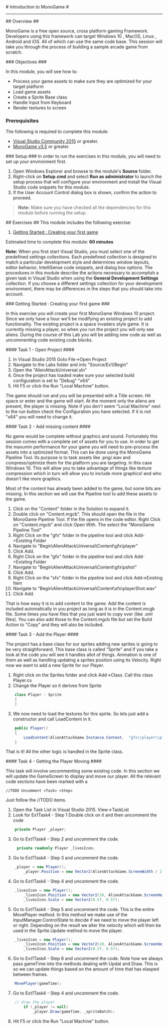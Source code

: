 ﻿<a name="HOLTop" />
# Introduction to MonoGame #

---

<a name="Overview" />
## Overview ##

MonoGame is a free open source, cross platform gaming Framework. Developers using this framework can target Windows 10 , MacOS, Linux , Android and iOS. All of which can use the same code base. This session will take you through the process of building a sample arcade game from scratch.

<a name="Objectives" />
### Objectives ###

In this module, you will see how to:

- Process your game assets to make sure they are optimized for your target platform
- Load game assets
- Create a Sprite Base class
- Handle Input from Keyboard 
- Render textures to screen

<a name="Prerequisites"></a>
### Prerequisites ###

The following is required to complete this module:

- [Visual Studio Community 2015][1] or greater.
- [MonoGame v3.5][2] or greater.

[1]: https://www.visualstudio.com/products/visual-studio-community-vs
[2]: http://www.monogame.net/downloads/

<a name="Setup" />
### Setup ###
In order to run the exercises in this module, you will need to set up your environment first.

1. Open Windows Explorer and browse to the module's **Source** folder.
1. Right-click on **Setup.cmd** and select **Run as administrator** to launch the setup process that will configure your environment and install the Visual Studio code snippets for this module.
1. If the User Account Control dialog box is shown, confirm the action to proceed.

> **Note:** Make sure you have checked all the dependencies for this module before running the setup.

<a name="Exercises" />
## Exercises ##
This module includes the following exercise:

1.  [Getting Started : Creating your first game](#Exercise1)

Estimated time to complete this module: **60 minutes**

**Note:** When you first start Visual Studio, you must select one of the predefined settings collections. Each predefined collection is designed to match a particular development style and determines window layouts, editor behavior, IntelliSense code snippets, and dialog box options. The procedures in this module describe the actions necessary to accomplish a given task in Visual Studio when using the **General Development Settings** collection. If you choose a different settings collection for your development environment, there may be differences in the steps that you should take into account.


<a name="Getting Started" />
### Getting Started : Creating your first game ###

In this exercise you will create your first MonoGame Windows 10 project. Since we only have a hour we'll be modifying an existing project to add functionality. The existing project is a space invaders style game. It is currently missing a player, so when you run the project you will only see aliens. During the course of this Lab you will be adding new code as well as uncommenting code existing code blocks.

<a name="Ex1Task1" />
#### Task 1 - Open Project ####

1. In Visual Studio 2015 Goto File->Open Project
2. Navigate to the Labs folder and into "Source/Ex1/Begin"
3. Open the "AlienAttackUniversal.sln"
4. Once the project has loaded make sure your selected build configuration is set to "Debug" "x64"
5. Hit F5 or click the Run "Local Machine" button.

The game should run and you will be presented with a Title screen. Hit space or enter and the game will start. At the moment only the aliens are present, the player is missing. Note if you don't seem "Local Machine" next to the run button check the Configuration you have selected. If it is not "x64" you will need to change it.

<a name="Ex1Task2" />
#### Task 2 - Add missing content ####

No game would be complete without graphics and sound. Fortunately this session comes with a complete set of assets for you to use. 
In order to get the maxumin performance for your game you will need to pre-process the assets into a optimized format. This can be done using the MonoGame Pipeline Tool. Its purpose is to task assets like .png/.wav and compress/optimize them for the platform you are targeting. In this case Windows 10. This will allow you to take advantage of things like texture compression which in turn will allow you to include more graphics! and who doesn't like more graphics.

Most of the content has already been added to the game, but some bits are missing. In this section we will use the Pipeline tool to add these assets to the game.

1. Click on the "Content" folder in the Solution to expand it.
2. Double click on "Content.mgcb". This should open the file in the MonoGame Pipeline Tool. 
    If the file opens in the code editor. Right Click on "Content.mgcb" and click Open With. The select the "MonoGame Pipeline Tool"
3. Right Click on the "gfx" folder in the pipeline tool and click Add->Existing Folder
4. Navigate to "Begin\AlienAttackUniversal\Content\gfx\player"
5. Click Add. 
6. Right Click on the "gfx" folder in the pipeline tool and click Add->Existing Folder
7. Navigate to "Begin\AlienAttackUniversal\Content\gfx\pshot"
8. Click Add. 
6. Right Click on the "sfx" folder in the pipeline tool and click Add->Existing Item
7. Navigate to "Begin\AlienAttackUniversal\Content\sfx\playerShot.wav"
11. Click Add.

That is how easy it is to add content to the game. Add the content is included automatically in you project as long as it is in the Content.mcgb file. Some times you have files that you just want to copy over (like .xml files). You can also add those to the Content.mgcb file but set the Build Action to "Copy" and they will also be included.

<a name="Ex1Task3" />
#### Task 3 - Add the Player ####

The project has a base class for our sprites adding new sprites is going to be very straighforward. This base class is called "Sprite" and if you take a look at the code you will see it handles allot of things. Animation is one of them as well as handling updating a sprites position using its Velocity. Right now we want to add a new Sprite for our Player. 

1. Right click on the Sprites folder and click Add->Class. Call this class Player.cs 
2. Change the Player so it derives from Sprite
```csharp
	class Player : Sprite	
	{
	}
```

3. We now need to load the textures for this spirte. So lets just add a constructor and call LoadContent in it.
```csharp
	public Player()
	{
		LoadContent(AlienAttackGame.Instance.Content,  "gfx\\player\\player");
	}
```

That is it! All the other logic is handled in the Sprite class. 


<a name="Ex1Task4" />
#### Task 4 - Getting the Player Moving ####

This task will involve uncommenting some existing code. In this section we will update the GameScreen to display and move our player. All the relevant code sections have been marked with a 

	//TODO Uncomment <Task> <Step>
	
Just follow the //TODO items.

1. Open the Task List in Visual Studio 2015. View->TaskList
2. Look for Ex1Task4 - Step 1 Double click on it and then uncomment the code 
```csharp
	private Player _player;
```
3. Go to Ext1Task4 - Step 2 and uncomment the code.
```csharp
	 private readonly Player _livesIcon;
```
3. Go to Ext1Task4 - Step 3 and uncomment the code.
```csharp
	_player = new Player();
        _player.Position = new Vector2(AlienAttackGame.ScreenWidth / 2 - _player.Width / 2, AlienAttackGame.ScreenHeight - 120);
```
4. Go to Ext1Task4 - Step 4 and uncomment the code.
```csharp
	_livesIcon = new Player();
        _livesIcon.Position = new Vector2(20, AlienAttackGame.ScreenHeight - 80);
        _livesIcon.Scale = new Vector2(0.5f, 0.5f);
```
5. Go to Ext1Task4 - Step 5 and uncomment the code. This is the entire MovePlayer method. In this method we make use of the InputManager.ControlState to decide if we need to move the player left or right. Depending on the result we alter the velocity which will then be used in the Sprite.Update method to move the player.
```csharp
	_livesIcon = new Player();
        _livesIcon.Position = new Vector2(20, AlienAttackGame.ScreenHeight - 80);
        _livesIcon.Scale = new Vector2(0.5f, 0.5f);
```
6. Go to Ext1Task4 - Step 6 and uncomment the code. Note how we always pass gameTime into the methods dealing with Updat and Draw. This is so we can update things based on the amount of time that has elasped between frames.
```csharp
	MovePlayer(gameTime);
```
7. Go to Ext1Task4 - Step 4 and uncomment the code.
```csharp
	// draw the player
        if (_player != null)
        	_player.Draw(gameTime, _spriteBatch);
```
8. Hit F5 or click the Run "Local Machine" button.

